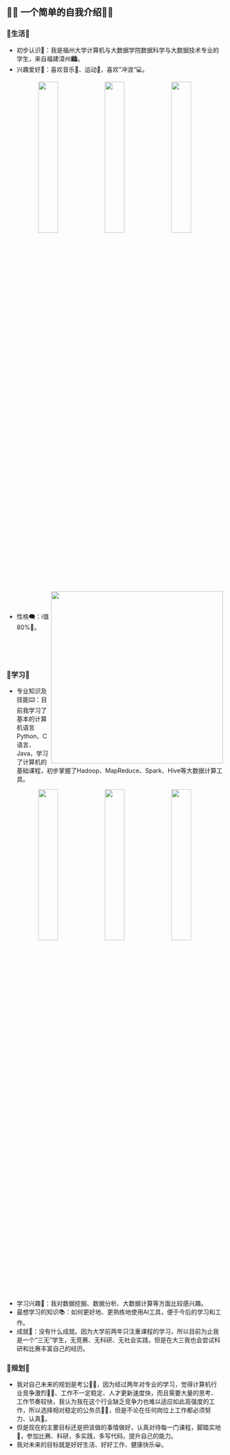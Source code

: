 ## 🙋‍♀️ 一个简单的自我介绍🙋‍♀️
### 🌱生活🌱
-  初步认识🥳：我是福州大学计算机与大数据学院数据科学与大数据技术专业的学生，来自福建漳州🏙️。
-  兴趣爱好💓：喜欢音乐🎼、运动🏓，喜欢”冲浪“💻。
  
<div align = "center">    
<img  src="https://github.com/user-attachments/assets/a43a425c-cbe7-44e1-8ad7-6fb0e63484f0" width="30%" />
<img  src="https://github.com/user-attachments/assets/a787c889-b833-439d-9225-39369e3a316a" width="30%" />
<img  src="https://github.com/user-attachments/assets/ffacf087-74eb-40b1-b441-0e0cba08c434" width="30%" />
</div>

<p>    
<img  src="https://github.com/user-attachments/assets/a8717bc1-937a-4844-9919-da8c671579f4"  width="400"  align="right"  />

</p>
<br>
<br>

-  性格🗨️：i值80%🤔。
  
<br>
<br>
<br>

### 📖学习📖
-  专业知识及技能⌨️：目前我学习了基本的计算机语言Python、C语言、Java，学习了计算机的基础课程，初步掌握了Hadoop、MapReduce、Spark、Hive等大数据计算工具。
  
<div align = "center">    
<img  src="https://github.com/user-attachments/assets/966d57e1-114c-491d-80fb-95da3f2595af" width="30%" />
<img  src="https://github.com/user-attachments/assets/85408d8d-8d3e-42e5-bce5-7a7e81a8ce43" width="30%" />
<img  src="https://github.com/user-attachments/assets/fecc9fde-c1a6-48a8-94f7-b4157bde1134" width="30%" />

</div>

-  学习兴趣📜：我对数据挖掘、数据分析、大数据计算等方面比较感兴趣。
-  最想学习的知识📚：如何更好地、更熟练地使用AI工具，便于今后的学习和工作。
-  成就🏅：没有什么成就。因为大学前两年只注重课程的学习，所以目前为止我是一个“三无”学生，无竞赛、无科研、无社会实践，但是在大三我也会尝试科研和比赛丰富自己的经历。

### 🔭规划🔭
-  我对自己未来的规划是考公👩‍💼，因为经过两年对专业的学习，觉得计算机行业竞争激烈👩‍💻、工作不一定稳定、人才更新速度快，而且需要大量的思考、工作节奏较快，我认为我在这个行业缺乏竞争力也难以适应如此高强度的工作，所以选择相对稳定的公务员👩‍💼，但是不论在任何岗位上工作都必须努力、认真💪。
-  但是现在的主要目标还是把该做的事情做好，认真对待每一门课程，脚踏实地🦵，参加比赛、科研，多实践，多写代码，提升自己的能力。
-  我对未来的目标就是好好生活、好好工作、健康快乐😀。

